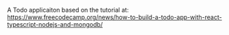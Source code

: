 A Todo applicaiton based on the tutorial at: https://www.freecodecamp.org/news/how-to-build-a-todo-app-with-react-typescript-nodejs-and-mongodb/